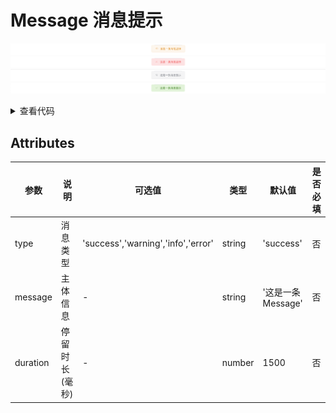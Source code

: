 <!--
 * @Author: zhang_gen_yuan
 * @Date: 2022-09-11 16:31:20
 * @LastEditTime: 2022-09-12 10:33:53
 * @Descripttion: 
-->
# Message 消息提示

<!-- ![alt](https://vkceyugu.cdn.bspapp.com/VKCEYUGU-c8839397-1901-47d6-a4b0-c8723a5ba7c1/ea2f467a-28e0-453c-9167-a053286740f0.png)

![alt](https://vkceyugu.cdn.bspapp.com/VKCEYUGU-c8839397-1901-47d6-a4b0-c8723a5ba7c1/ecd78935-be58-4e98-8751-ba34eeab3fa3.png)

![alt](https://vkceyugu.cdn.bspapp.com/VKCEYUGU-c8839397-1901-47d6-a4b0-c8723a5ba7c1/81d2070c-55a4-43e1-b1d8-390e1c4c8bfc.png)

![alt](https://vkceyugu.cdn.bspapp.com/VKCEYUGU-c8839397-1901-47d6-a4b0-c8723a5ba7c1/4f7269d4-f41a-4355-b0b0-4f64eea604b1.png) -->

![alt](./../../public/component/1.png)
![alt](./../../public/component/2.png)
![alt](./../../public/component/3.png)
![alt](./../../public/component/4.png)

<details>
<summary>查看代码</summary>

```vue
<template>
  <div>
    <Button @click="click">Show消息弹出框</Button>
  </div>
</template>

<script lang="ts" setup>
import { Button, Message } from "zgy-ui";
const click = () => {
  Message({ message: "这是一条消息提示" });
};
</script>
```
</details>

## Attributes

| 参数| 说明 |可选值|类型|默认值| 是否必填 |
|-----| ----|-----|---|-------|------|
| type| 消息类型 | 'success','warning','info','error' |string| 'success' |否|
| message| 主体信息 | - |string| '这是一条Message' |否|
| duration| 停留时长(毫秒) | - |number| 1500 |否|